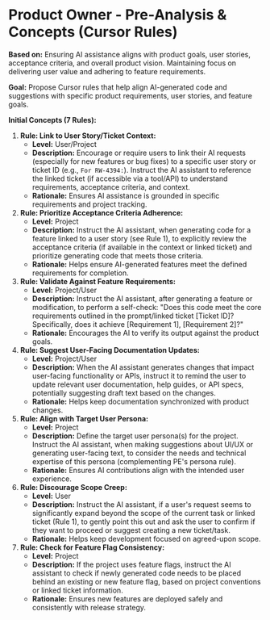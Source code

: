 # Product Owner - Pre-Analysis & Concepts (Cursor Rules)

**Based on:** Ensuring AI assistance aligns with product goals, user stories, acceptance criteria, and overall product vision. Maintaining focus on delivering user value and adhering to feature requirements.

**Goal:** Propose Cursor rules that help align AI-generated code and suggestions with specific product requirements, user stories, and feature goals.

**Initial Concepts (7 Rules):**

1.  **Rule: Link to User Story/Ticket Context:**
    *   **Level:** User/Project
    *   **Description:** Encourage or require users to link their AI requests (especially for new features or bug fixes) to a specific user story or ticket ID (e.g., `For RW-4394:`). Instruct the AI assistant to reference the linked ticket (if accessible via a tool/API) to understand requirements, acceptance criteria, and context.
    *   **Rationale:** Ensures AI assistance is grounded in specific requirements and project tracking.
2.  **Rule: Prioritize Acceptance Criteria Adherence:**
    *   **Level:** Project
    *   **Description:** Instruct the AI assistant, when generating code for a feature linked to a user story (see Rule 1), to explicitly review the acceptance criteria (if available in the context or linked ticket) and prioritize generating code that meets those criteria.
    *   **Rationale:** Helps ensure AI-generated features meet the defined requirements for completion.
3.  **Rule: Validate Against Feature Requirements:**
    *   **Level:** Project/User
    *   **Description:** Instruct the AI assistant, after generating a feature or modification, to perform a self-check: "Does this code meet the core requirements outlined in the prompt/linked ticket [Ticket ID]? Specifically, does it achieve [Requirement 1], [Requirement 2]?"
    *   **Rationale:** Encourages the AI to verify its output against the product goals.
4.  **Rule: Suggest User-Facing Documentation Updates:**
    *   **Level:** Project/User
    *   **Description:** When the AI assistant generates changes that impact user-facing functionality or APIs, instruct it to remind the user to update relevant user documentation, help guides, or API specs, potentially suggesting draft text based on the changes.
    *   **Rationale:** Helps keep documentation synchronized with product changes.
5.  **Rule: Align with Target User Persona:**
    *   **Level:** Project
    *   **Description:** Define the target user persona(s) for the project. Instruct the AI assistant, when making suggestions about UI/UX or generating user-facing text, to consider the needs and technical expertise of this persona (complementing PE's persona rule).
    *   **Rationale:** Ensures AI contributions align with the intended user experience.
6.  **Rule: Discourage Scope Creep:**
    *   **Level:** User
    *   **Description:** Instruct the AI assistant, if a user's request seems to significantly expand beyond the scope of the current task or linked ticket (Rule 1), to gently point this out and ask the user to confirm if they want to proceed or suggest creating a new ticket/task.
    *   **Rationale:** Helps keep development focused on agreed-upon scope.
7.  **Rule: Check for Feature Flag Consistency:**
    *   **Level:** Project
    *   **Description:** If the project uses feature flags, instruct the AI assistant to check if newly generated code needs to be placed behind an existing or new feature flag, based on project conventions or linked ticket information.
    *   **Rationale:** Ensures new features are deployed safely and consistently with release strategy. 